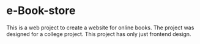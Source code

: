 # e-Book-store
This is a web project to create a website for online books.
The project was designed 
for a college project.
This project has only just 
frontend design.
